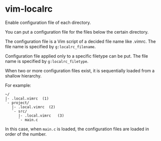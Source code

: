 vim-localrc
===========
Enable configuration file of each directory.

You can put a configuration file for the files below the certain directory.

The configuration file is a Vim script of a decided file name like .vimrc.
The file name is specified by `g:localrc_filename`.

Configuration file applied only to a specific filetype can be put.  The file
name is specified by `g:localrc_filetype`.

When two or more configuration files exist, it is sequentially loaded from a
shallow hierarchy.

For example:
```
~/ 
|- .local.vimrc	 (1)
`- project/
   |- .local.vimrc	(2)
   `- src/
      |- .local.vimrc	(3)
      `- main.c 
```
In this case, when `main.c` is loaded, the configuration files are loaded in order 
of the number.
